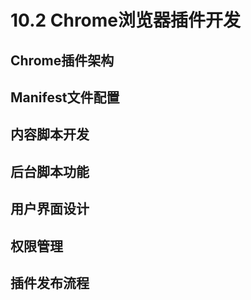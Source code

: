 # 10.2 Chrome浏览器插件开发

## Chrome插件架构

## Manifest文件配置

## 内容脚本开发

## 后台脚本功能

## 用户界面设计

## 权限管理

## 插件发布流程
